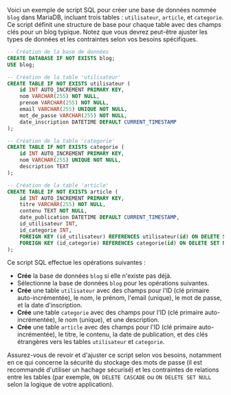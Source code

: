 Voici un exemple de script SQL pour créer une base de données nommée `blog` dans MariaDB, incluant trois tables : `utilisateur`, `article`, et `categorie`. Ce script définit une structure de base pour chaque table avec des champs clés pour un blog typique. Notez que vous devrez peut-être ajuster les types de données et les contraintes selon vos besoins spécifiques.

```sql
-- Création de la base de données
CREATE DATABASE IF NOT EXISTS blog;
USE blog;

-- Création de la table 'utilisateur'
CREATE TABLE IF NOT EXISTS utilisateur (
    id INT AUTO_INCREMENT PRIMARY KEY,
    nom VARCHAR(255) NOT NULL,
    prenom VARCHAR(255) NOT NULL,
    email VARCHAR(255) UNIQUE NOT NULL,
    mot_de_passe VARCHAR(255) NOT NULL,
    date_inscription DATETIME DEFAULT CURRENT_TIMESTAMP
);

-- Création de la table 'categorie'
CREATE TABLE IF NOT EXISTS categorie (
    id INT AUTO_INCREMENT PRIMARY KEY,
    nom VARCHAR(255) UNIQUE NOT NULL,
    description TEXT
);

-- Création de la table 'article'
CREATE TABLE IF NOT EXISTS article (
    id INT AUTO_INCREMENT PRIMARY KEY,
    titre VARCHAR(255) NOT NULL,
    contenu TEXT NOT NULL,
    date_publication DATETIME DEFAULT CURRENT_TIMESTAMP,
    id_utilisateur INT,
    id_categorie INT,
    FOREIGN KEY (id_utilisateur) REFERENCES utilisateur(id) ON DELETE SET NULL,
    FOREIGN KEY (id_categorie) REFERENCES categorie(id) ON DELETE SET NULL
);
```

Ce script SQL effectue les opérations suivantes :
- **Crée** la base de données `blog` si elle n'existe pas déjà.
- Sélectionne la base de données `blog` pour les opérations suivantes.
- **Crée** une table `utilisateur` avec des champs pour l'ID (clé primaire auto-incrémentée), le nom, le prénom, l'email (unique), le mot de passe, et la date d'inscription.
- **Crée** une table `categorie` avec des champs pour l'ID (clé primaire auto-incrémentée), le nom (unique), et une description.
- **Crée** une table `article` avec des champs pour l'ID (clé primaire auto-incrémentée), le titre, le contenu, la date de publication, et des clés étrangères vers les tables `utilisateur` et `categorie`.

Assurez-vous de revoir et d'ajuster ce script selon vos besoins, notamment en ce qui concerne la sécurité du stockage des mots de passe (il est recommandé d'utiliser un hachage sécurisé) et les contraintes de relations entre les tables (par exemple, `ON DELETE CASCADE` ou `ON DELETE SET NULL` selon la logique de votre application).